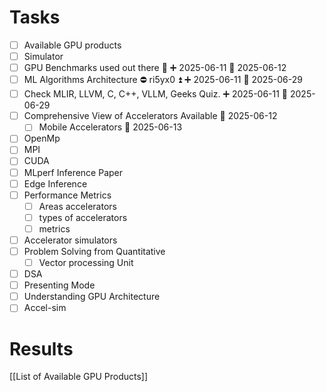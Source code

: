 # Tasks

- [ ] Available GPU products
- [ ] Simulator
- [ ] GPU Benchmarks used out there 🔺 ➕ 2025-06-11 📅 2025-06-12
- [ ] ML Algorithms Architecture ⛔ ri5yx0 ⏫ ➕ 2025-06-11 📅 2025-06-29
 - [ ] Check MLIR, LLVM, C, C++, VLLM, Geeks Quiz. ➕ 2025-06-11 📅 2025-06-29
 - [ ] Comprehensive View of Accelerators Available 📅 2025-06-12
	 - [ ] Mobile Accelerators 📅 2025-06-13
 - [ ] OpenMp
 - [ ] MPI
 - [ ] CUDA
 - [ ] MLperf Inference Paper
 - [ ] Edge Inference
 - [ ] Performance Metrics
	 - [ ] Areas accelerators
	 - [ ] types of accelerators
	 - [ ] metrics
 - [ ] Accelerator simulators
 - [ ] Problem Solving from Quantitative
	 - [ ] Vector processing Unit
 - [ ] DSA
 - [ ] Presenting Mode
 - [ ] Understanding GPU Architecture
 - [ ] Accel-sim

# Results

[[List of Available GPU Products]]
